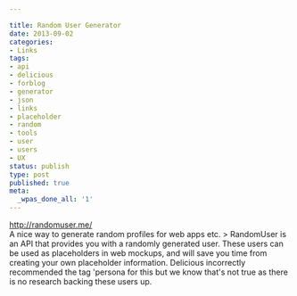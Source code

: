 ```yaml
---

title: Random User Generator
date: 2013-09-02
categories:
- Links
tags:
- api
- delicious
- forblog
- generator
- json
- links
- placeholder
- random
- tools
- user
- users
- UX
status: publish
type: post
published: true
meta:
  _wpas_done_all: '1'
---
```

<p><a href="http://randomuser.me/">http://randomuser.me/</a><br />
A nice way to generate random profiles for web apps etc. &gt; RandomUser is an API that provides you with a randomly generated user. These users can be used as placeholders in web mockups, and will save you time from creating your own placeholder information. Delicious incorrectly recommended the tag 'persona for this but we know that's not true as there is no research backing these users up.</p>
